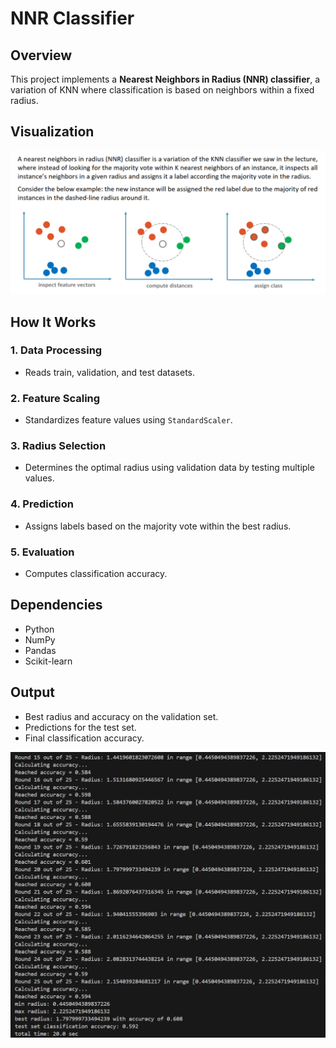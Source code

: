 # NNR Classifier

## Overview
This project implements a **Nearest Neighbors in Radius (NNR) classifier**, a variation of KNN where classification is based on neighbors within a fixed radius.

## Visualization
![output](./readme-images/nnr-description.png)


## How It Works
### 1. Data Processing
- Reads train, validation, and test datasets.

### 2. Feature Scaling
- Standardizes feature values using `StandardScaler`.

### 3. Radius Selection
- Determines the optimal radius using validation data by testing multiple values.

### 4. Prediction
- Assigns labels based on the majority vote within the best radius.

### 5. Evaluation
- Computes classification accuracy.

## Dependencies
- Python
- NumPy
- Pandas
- Scikit-learn

## Output
- Best radius and accuracy on the validation set.
- Predictions for the test set.
- Final classification accuracy.


![output](./readme-images/output.png)

